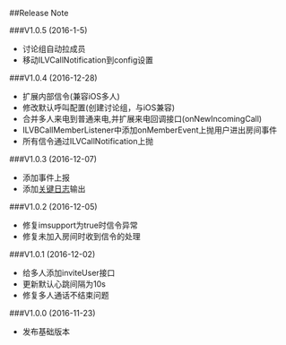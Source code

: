 ﻿##Release Note

###V1.0.5 (2016-1-5)
 - 讨论组自动拉成员
 - 移动ILVCallNotification到config设置

###V1.0.4 (2016-12-28)
 - 扩展内部信令(兼容iOS多人)
 - 修改默认呼叫配置(创建讨论组，与iOS兼容)
 - 合并多人来电到普通来电,并扩展来电回调接口(onNewIncomingCall)
 - ILVBCallMemberListener中添加onMemberEvent上抛用户进出房间事件
 - 所有信令通过ILVCallNotification上抛
 
###V1.0.3 (2016-12-07)
- 添加事件上报
- 添加[关键日志](./mainlog.md)输出
 
###V1.0.2 (2016-12-05)
- 修复imsupport为true时信令异常
- 修复未加入房间时收到信令的处理

###V1.0.1 (2016-12-02)
- 给多人添加inviteUser接口
- 更新默认心跳间隔为10s
- 修复多人通话不结束问题

###V1.0.0 (2016-11-23)
- 发布基础版本
